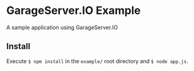 # GarageServer.IO Example
A sample application using GarageServer.IO

## Install

Execute `$ npm install` in the `example/` root directory and `$ node app.js`.